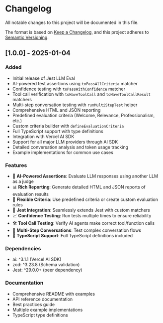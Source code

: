 # Changelog

All notable changes to this project will be documented in this file.

The format is based on [Keep a Changelog](https://keepachangelog.com/en/1.0.0/),
and this project adheres to [Semantic Versioning](https://semver.org/spec/v2.0.0.html).

## [1.0.0] - 2025-01-04

### Added
- Initial release of Jest LLM Eval
- AI-powered test assertions using `toPassAllCriteria` matcher
- Confidence testing with `toPassWithConfidence` matcher
- Tool call verification with `toHaveToolCall` and `toHaveToolCallResult` matchers
- Multi-step conversation testing with `runMultiStepTest` helper
- Comprehensive HTML and JSON reporting
- Predefined evaluation criteria (Welcome, Relevance, Professionalism, etc.)
- Custom criteria builder with `defineEvaluationCriteria`
- Full TypeScript support with type definitions
- Integration with Vercel AI SDK
- Support for all major LLM providers through AI SDK
- Detailed conversation analysis and token usage tracking
- Example implementations for common use cases

### Features
- 🤖 **AI-Powered Assertions**: Evaluate LLM responses using another LLM as a judge
- 📊 **Rich Reporting**: Generate detailed HTML and JSON reports of evaluation results
- 🎯 **Flexible Criteria**: Use predefined criteria or create custom evaluation rules
- 🔧 **Jest Integration**: Seamlessly extends Jest with custom matchers
- 📈 **Confidence Testing**: Run tests multiple times to ensure reliability
- 🛠️ **Tool Call Testing**: Verify AI agents make correct tool/function calls
- 🔄 **Multi-Step Conversations**: Test complex conversation flows
- 📝 **TypeScript Support**: Full TypeScript definitions included

### Dependencies
- ai: ^3.1.1 (Vercel AI SDK)
- zod: ^3.23.8 (Schema validation)
- Jest: ^29.0.0+ (peer dependency)

### Documentation
- Comprehensive README with examples
- API reference documentation
- Best practices guide
- Multiple example implementations
- TypeScript type definitions